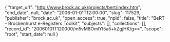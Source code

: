 {
  "target_url": "http://www.brock.ac.uk/projects/bert/index.htm", 
  "end_date": null, 
  "date": "2006-01-01T12:00:00", 
  "slug": 117529, 
  "publisher": "brock.ac.uk", 
  "open_access": true, 
  "npld": false, 
  "title": "BeRT - Brockenhurst e-Registers Toolkit", 
  "subjects": [], 
  "collections": [], 
  "record_id": "20060101T120000/m5vM8OmlYI5a5+kZgjHK/g==", 
  "scope": "root", 
  "start_date": null
}

